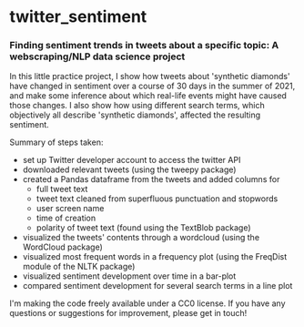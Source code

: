 # twitter_sentiment
### Finding sentiment trends in tweets about a specific topic: A webscraping/NLP data science project

In this little practice project, I show how tweets about 'synthetic diamonds' have changed in sentiment over a course of 30 days in the summer of 2021, and make some inference about which real-life events might have caused those changes. I also show how using different search terms, which objectively all describe 'synthetic diamonds', affected the resulting sentiment.

Summary of steps taken:
* set up Twitter developer account to access the twitter API
* downloaded relevant tweets (using the tweepy package)
* created a Pandas dataframe from the tweets and added columns for
  + full tweet text
  + tweet text cleaned from superfluous punctuation and stopwords
  + user screen name
  + time of creation
  + polarity of tweet text (found using the TextBlob package)
 * visualized the tweets' contents through a wordcloud (using the WordCloud package)
 * visualized most frequent words in a frequency plot (using the FreqDist module of the NLTK package)
 * visualized sentiment development over time in a bar-plot
 * compared sentiment development for several search terms in a line plot 
 
 I'm making the code freely available under a CC0 license. If you have any questions or suggestions for improvement, please get in touch!
